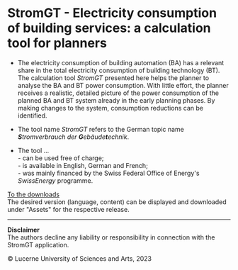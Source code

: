 # StromGT - Electricity consumption of building services: a calculation tool for planners
- The electricity consumption of building automation (BA) has a relevant share in the total electricity consumption of building technology (BT). The calculation tool _StromGT_ presented here helps the planner to analyse the BA and BT power consumption. With little effort, the planner receives a realistic, detailed picture of the power consumption of the planned BA and BT system already in the early planning phases. By making changes to the system, consumption reductions can be identified.

- The tool name _StromGT_ refers to the German topic name _**S**tromverbrauch der **G**ebäude**t**echnik_.

- The tool ...<br>
      - can be used free of charge;<br> 
      - is available in English, German and French;<br>
      - was mainly financed by the Swiss Federal Office of Energy's _SwissEnergy_ programme.<br>

 [To the downloads](https://github.com/hslu-ige-laes/StromGTPublic/releases)<br> 
 The desired version (language, content) can be displayed and downloaded under "Assets" for the respective release.



<hr>

**Disclaimer**<br>
The authors decline any liability or responsibility in connection with the StromGT application.

&copy; Lucerne University of Sciences and Arts, 2023

